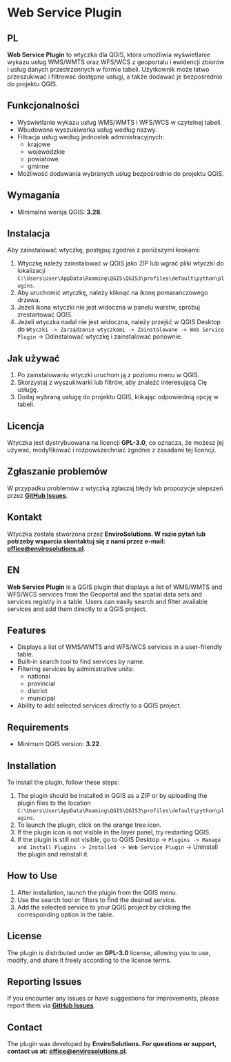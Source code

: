 # Web Service Plugin

## PL

**Web Service Plugin** to wtyczka dla QGIS, która umożliwia wyświetlanie wykazu usług WMS/WMTS oraz WFS/WCS z geoportalu i ewidencji zbiorów i usług danych przestrzennych w formie tabeli. Użytkownik może łatwo przeszukiwać i filtrować dostępne usługi, a także dodawać je bezpośrednio do projektu QGIS.

## Funkcjonalności

* Wyświetlanie wykazu usług WMS/WMTS i WFS/WCS w czytelnej tabeli.
* Wbudowana wyszukiwarka usług według nazwy.
* Filtracja usług według jednostek administracyjnych:
  * krajowe
  * wojewódzkie
  * powiatowe
  * gminne
* Możliwość dodawania wybranych usług bezpośrednio do projektu QGIS.

## Wymagania

* Minimalna wersja QGIS: **3.28**.

## Instalacja

Aby zainstalować wtyczkę, postępuj zgodnie z poniższymi krokami:

1. Wtyczkę należy zainstalować w QGIS jako ZIP lub wgrać pliki wtyczki do lokalizacji `C:\Users\User\AppData\Roaming\QGIS\QGIS3\profiles\default\python\plugins`.
2. Aby uruchomić wtyczkę, należy kliknąć na ikonę pomarańczowego drzewa.
3. Jeżeli ikona wtyczki nie jest widoczna w panelu warstw, spróbuj zrestartować QGIS.
4. Jeżeli wtyczka nadal nie jest widoczna, należy przejść w QGIS Desktop do `Wtyczki -> Zarządzanie wtyczkami -> Zainstalowane -> Web Service Plugin` -> Odinstalować wtyczkę i zainstalować ponownie.

## Jak używać

1. Po zainstalowaniu wtyczki uruchom ją z poziomu menu w QGIS.
2. Skorzystaj z wyszukiwarki lub filtrów, aby znaleźć interesującą Cię usługę.
3. Dodaj wybraną usługę do projektu QGIS, klikając odpowiednią opcję w tabeli.

## Licencja

Wtyczka jest dystrybuowana na licencji **GPL-3.0**, co oznacza, że możesz jej używać, modyfikować i rozpowszechniać zgodnie z zasadami tej licencji.

## Zgłaszanie problemów

W przypadku problemów z wtyczką zgłaszaj błędy lub propozycje ulepszeń przez **[GitHub Issues](https://github.com/envirosolutionspl/web_service_plugin/issues)**.

## Kontakt

Wtyczka została stworzona przez ****EnviroSolutions**. W razie pytań lub potrzeby wsparcia skontaktuj się z nami przez e-mail:** **[office@envirosolutions.pl](mailto:office@envirosolutions.pl)**.

## EN

**Web Service Plugin** is a QGIS plugin that displays a list of WMS/WMTS and WFS/WCS services from the Geoportal and the spatial data sets and services registry in a table. Users can easily search and filter available services and add them directly to a QGIS project.

## Features

* Displays a list of WMS/WMTS and WFS/WCS services in a user-friendly table.
* Built-in search tool to find services by name.
* Filtering services by administrative units:
  * national
  * provincial
  * district
  * municipal
* Ability to add selected services directly to a QGIS project.

## Requirements

* Minimum QGIS version: **3.22**.

## Installation

To install the plugin, follow these steps:

1. The plugin should be installed in QGIS as a ZIP or by uploading the plugin files to the location `C:\Users\User\AppData\Roaming\QGIS\QGIS3\profiles\default\python\plugins`.
2. To launch the plugin, click on the orange tree icon.
3. If the plugin icon is not visible in the layer panel, try restarting QGIS.
4. If the plugin is still not visible, go to QGIS Desktop -> `Plugins -> Manage and Install Plugins -> Installed -> Web Service Plugin` -> Uninstall the plugin and reinstall it.

## How to Use

1. After installation, launch the plugin from the QGIS menu.
2. Use the search tool or filters to find the desired service.
3. Add the selected service to your QGIS project by clicking the corresponding option in the table.

## License

The plugin is distributed under an **GPL-3.0** license, allowing you to use, modify, and share it freely according to the license terms.

## Reporting Issues

If you encounter any issues or have suggestions for improvements, please report them via **[GitHub Issues](https://github.com/envirosolutionspl/web_service_plugin/issues)**.

## Contact

The plugin was developed by ****EnviroSolutions**. For questions or support, contact us at:** **[office@envirosolutions.pl](mailto:office@envirosolutions.pl)**.
